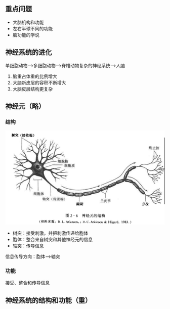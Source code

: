 ## 重点问题

- 大脑机构和功能
- 左右半球不同的功能
- 脑功能的学说

## 神经系统的进化

单细胞动物——>多细胞动物——>脊椎动物复杂的神经系统——>人脑

1. 脑重占体重的比例增大
2. 大脑新皮层的容积不断增大
3. 大脑皮层结构更复杂

## 神经元（略）

### 结构

![image-20200305221134383](image/image-20200305221134383.png)

- 树突：接受刺激，并把刺激传递给胞体
- 胞体：整合来自树突和其他神经元的信息
- 轴突：传导信息

信息传导方向：胞体——>轴突

### 功能

接受、整合和传导信息

## 神经系统的结构和功能（重）



